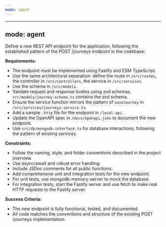 ```yaml
---
mode: agent
---
```


---

## mode: agent

Define a new REST API endpoint for the application, following the established pattern of the POST /journeys endpoint in the codebase:

**Requirements:**

- The endpoint must be implemented using Fastify and ESM TypeScript.
- Use the same architectural separation: define the route in `/src/routes`, the controller in `/src/controllers`, the service in `/src/services`.
- Use the schema in `/src/models`.
- Validate request and response bodies using zod schemas. `src/models/journey-schema.ts` contains the zod schema.
- Ensure the service function mirrors the pattern of `saveJourney` in `/src/services/journeys-service.ts`.
- Add a sample `.http` file for the endpoint in `/local-api`.
- Update the OpenAPI spec in `/docs/openapi.json` to document the new endpoint.
- Use `src/db/mongodb-interface.ts` for database interactions, following the pattern of existing services.

**Constraints:**

- Follow the naming, style, and folder conventions described in the project overview.
- Use async/await and robust error handling.
- Include JSDoc comments for all public functions.
- Add comprehensive unit and integration tests for the new endpoint.
- For unit tests, use mongodb-memory-server to mock the database.
- For integration tests, start the Fastify server and use fetch to make real HTTP requests to the Fastify server.

**Success Criteria:**

- The new endpoint is fully functional, tested, and documented.
- All code matches the conventions and structure of the existing POST /journeys implementation.
